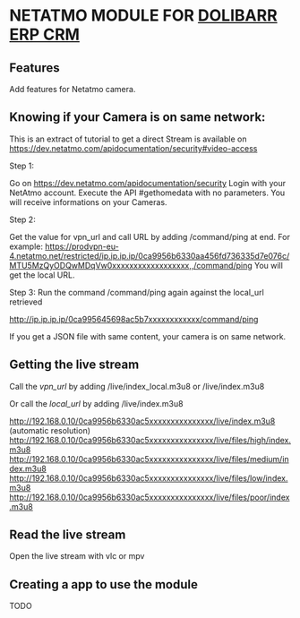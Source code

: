 # NETATMO MODULE FOR <a href="https://www.dolibarr.org">DOLIBARR ERP CRM</a>


## Features

Add features for Netatmo camera.






## Knowing if your Camera is on same network:

This is an extract of tutorial to get a direct Stream is available on https://dev.netatmo.com/apidocumentation/security#video-access

Step 1:

Go on https://dev.netatmo.com/apidocumentation/security 
Login with your NetAtmo account.
Execute the API #gethomedata with no parameters.
You will receive informations on your Cameras.

Step 2:

Get the value for vpn_url and call URL by adding /command/ping at end.
For example: https://prodvpn-eu-4.netatmo.net/restricted/ip.ip.ip.ip/0ca9956b6330aa456fd736335d7e076c/MTU5MzQyODQwMDqVw0xxxxxxxxxxxxxxxxxx,,/command/ping
You will get the local URL. 

Step 3: Run the command /command/ping again against the local_url retrieved

http://ip.ip.ip.ip/0ca995645698ac5b7xxxxxxxxxxxx/command/ping

If you get a JSON file with same content, your camera is on same network.


## Getting the live stream

Call the *vpn_url* by adding /live/index_local.m3u8 or /live/index.m3u8

Or call the *local_url* by adding /live/index.m3u8

http://192.168.0.10/0ca9956b6330ac5xxxxxxxxxxxxxxx/live/index.m3u8 (automatic resolution)
http://192.168.0.10/0ca9956b6330ac5xxxxxxxxxxxxxxx/live/files/high/index.m3u8
http://192.168.0.10/0ca9956b6330ac5xxxxxxxxxxxxxxx/live/files/medium/index.m3u8
http://192.168.0.10/0ca9956b6330ac5xxxxxxxxxxxxxxx/live/files/low/index.m3u8
http://192.168.0.10/0ca9956b6330ac5xxxxxxxxxxxxxxx/live/files/poor/index.m3u8


## Read the live stream

Open the live stream with vlc or mpv



## Creating a app to use the module

TODO


